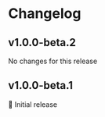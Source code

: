 # Changelog

[//]: # (HeaderEnd)

## v1.0.0-beta.2

No changes for this release

## v1.0.0-beta.1

🎉 Initial release
